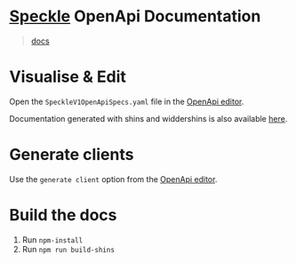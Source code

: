 # [Speckle](http://spekcle.works) OpenApi Documentation

> [docs](https://speckleworks.github.io/SpeckleSpecs/)

# Visualise & Edit

Open the `SpeckleV1OpenApiSpecs.yaml` file in the [OpenApi editor](https://editor.swagger.io//#/).

Documentation generated with shins and widdershins is also available [here](https://speckleworks.github.io/SpeckleSpecs/).

# Generate clients

Use the `generate client` option from the [OpenApi editor](https://editor.swagger.io//#/).

# Build the docs

1. Run `npm-install`
2. Run `npm run build-shins`